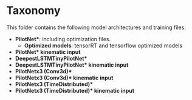 # Taxonomy

This folder contains the following model architectures and training files:

* **PilotNet\***: including optimization files.
    * **Optimized models**: tensorRT and tensorflow optimized models
* **PilotNet\* kinematic input**
* **DeepestLSTMTinyPilotNet\***
* **DeepestLSTMTinyPilotNet\* kinematic input**
* **PilotNetx3 (Conv3d)\***
* **PilotNetx3 (Conv3d)\* kinematic input**
* **PilotNetx3 (TimeDistributed)\***
* **PilotNetx3 (TimeDistributed)\* kinematic input**


